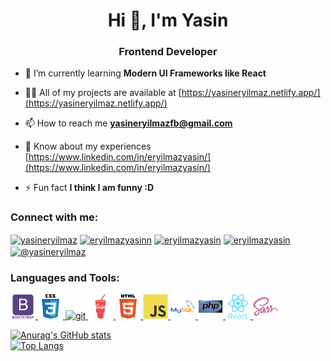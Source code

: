 <h1 align="center">Hi 👋, I'm Yasin</h1>
<h3 align="center">Frontend Developer</h3>

- 🌱 I’m currently learning **Modern UI Frameworks like React**

- 👨‍💻 All of my projects are available at [https://yasineryilmaz.netlify.app/](https://yasineryilmaz.netlify.app/)

- 📫 How to reach me **yasineryilmazfb@gmail.com**

- 📄 Know about my experiences [https://www.linkedin.com/in/eryilmazyasin/](https://www.linkedin.com/in/eryilmazyasin/)

- ⚡ Fun fact **I think I am funny :D**

<h3 align="left">Connect with me:</h3>
<p align="left">
<a href="https://codepen.io/yasineryilmaz" target="blank"><img align="center" src="https://raw.githubusercontent.com/rahuldkjain/github-profile-readme-generator/master/src/images/icons/Social/codepen.svg" alt="yasineryilmaz" height="30" width="40" /></a>
<a href="https://twitter.com/eryilmazyasinn" target="blank"><img align="center" src="https://raw.githubusercontent.com/rahuldkjain/github-profile-readme-generator/master/src/images/icons/Social/twitter.svg" alt="eryilmazyasinn" height="30" width="40" /></a>
<a href="https://linkedin.com/in/eryilmazyasin" target="blank"><img align="center" src="https://raw.githubusercontent.com/rahuldkjain/github-profile-readme-generator/master/src/images/icons/Social/linked-in-alt.svg" alt="eryilmazyasin" height="30" width="40" /></a>
<a href="https://instagram.com/eryilmazyasin" target="blank"><img align="center" src="https://raw.githubusercontent.com/rahuldkjain/github-profile-readme-generator/master/src/images/icons/Social/instagram.svg" alt="eryilmazyasin" height="30" width="40" /></a>
<a href="https://medium.com/@yasineryilmaz" target="blank"><img align="center" src="https://raw.githubusercontent.com/rahuldkjain/github-profile-readme-generator/master/src/images/icons/Social/medium.svg" alt="@yasineryilmaz" height="30" width="40" /></a>
</p>

<h3 align="left">Languages and Tools:</h3>
<p align="left"> <a href="https://getbootstrap.com" target="_blank"> <img src="https://raw.githubusercontent.com/devicons/devicon/master/icons/bootstrap/bootstrap-plain-wordmark.svg" alt="bootstrap" width="40" height="40"/> </a> <a href="https://www.w3schools.com/css/" target="_blank"> <img src="https://raw.githubusercontent.com/devicons/devicon/master/icons/css3/css3-original-wordmark.svg" alt="css3" width="40" height="40"/> </a> <a href="https://git-scm.com/" target="_blank"> <img src="https://www.vectorlogo.zone/logos/git-scm/git-scm-icon.svg" alt="git" width="40" height="40"/> </a> <a href="https://gulpjs.com" target="_blank"> <img src="https://raw.githubusercontent.com/devicons/devicon/master/icons/gulp/gulp-plain.svg" alt="gulp" width="40" height="40"/> </a> <a href="https://www.w3.org/html/" target="_blank"> <img src="https://raw.githubusercontent.com/devicons/devicon/master/icons/html5/html5-original-wordmark.svg" alt="html5" width="40" height="40"/> </a> <a href="https://developer.mozilla.org/en-US/docs/Web/JavaScript" target="_blank"> <img src="https://raw.githubusercontent.com/devicons/devicon/master/icons/javascript/javascript-original.svg" alt="javascript" width="40" height="40"/> </a> <a href="https://www.mysql.com/" target="_blank"> <img src="https://raw.githubusercontent.com/devicons/devicon/master/icons/mysql/mysql-original-wordmark.svg" alt="mysql" width="40" height="40"/> </a> <a href="https://www.php.net" target="_blank"> <img src="https://raw.githubusercontent.com/devicons/devicon/master/icons/php/php-original.svg" alt="php" width="40" height="40"/> </a> <a href="https://reactjs.org/" target="_blank"> <img src="https://raw.githubusercontent.com/devicons/devicon/master/icons/react/react-original-wordmark.svg" alt="react" width="40" height="40"/> </a> <a href="https://sass-lang.com" target="_blank"> <img src="https://raw.githubusercontent.com/devicons/devicon/master/icons/sass/sass-original.svg" alt="sass" width="40" height="40"/> </a> </p>


[![Anurag's GitHub stats](https://github-readme-stats.vercel.app/api?username=eryilmazyasin)](https://github.com/eryilmazyasin/github-readme-stats)
<br/>
[![Top Langs](https://github-readme-stats.vercel.app/api/top-langs/?username=eryilmazyasin&layout=compact)](https://github.com/eryilmazyasin/github-readme-stats)




<!--
**eryilmazyasin/eryilmazyasin** is a ✨ _special_ ✨ repository because its `README.md` (this file) appears on your GitHub profile.

Here are some ideas to get you started:

- 🔭 I’m currently working on ...
- 🌱 I’m currently learning ...
- 👯 I’m looking to collaborate on ...
- 🤔 I’m looking for help with ...
- 💬 Ask me about ...
- 📫 How to reach me: ...
- 😄 Pronouns: ...
- ⚡ Fun fact: ...
-->
